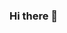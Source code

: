 ### Hi there 👋

<!--
**Ryan2128/Ryan2128** is a ✨ _special_ ✨ repository because its `README.md` (this file) appears on your GitHub profile.

Here are some ideas to get you started:

- 🔭 I’m currently working on ...
- 🌱 I’m currently learning ...
- 👯 I’m looking to collaborate on ...
- 🤔 I’m looking for help with ...
- 💬 Ask me about ...
- 📫 How to reach me: ...
- 😄 Pronouns: ...
- ⚡ Fun fact: ...
-->

[](https://github-readme-stats.vercel.app/api?username=Ryan2128&theme=default&show_icons=true&bg_color=30,e96443,904e95&title_color=fff&text_color=fff&icon_color=ffffff)
